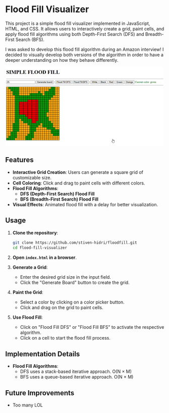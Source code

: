 # Flood Fill Visualizer

This project is a simple flood fill visualizer implemented in JavaScript, HTML, and CSS. It allows users to interactively create a grid, paint cells, and apply flood fill algorithms using both Depth-First Search (DFS) and Breadth-First Search (BFS).

I was asked to develop this flood fill algorithm during an Amazon interview! I decided to visually develop both versions of the algorithm in order to have a deeper understanding on how they behave differently.

![Alt Text](./flood_fill_demo.gif)

## Features
- **Interactive Grid Creation**: Users can generate a square grid of customizable size.
- **Cell Coloring**: Click and drag to paint cells with different colors.
- **Flood Fill Algorithms**:
  - **DFS (Depth-First Search) Flood Fill**
  - **BFS (Breadth-First Search) Flood Fill**
- **Visual Effects**: Animated flood fill with a delay for better visualization.

## Usage

1. **Clone the repository**:
   ```sh
   git clone https://github.com/stiven-hidri/floodfill.git
   cd flood-fill-visualizer
   ```

2. **Open `index.html` in a browser**.

3. **Generate a Grid**:
   - Enter the desired grid size in the input field.
   - Click the "Generate Board" button to create the grid.

4. **Paint the Grid**:
   - Select a color by clicking on a color picker button.
   - Click and drag on the grid to paint cells.

5. **Use Flood Fill**:
   - Click on "Flood Fill DFS" or "Flood Fill BFS" to activate the respective algorithm.
   - Click on a cell to start the flood fill process.

## Implementation Details
- **Flood Fill Algorithms**:
  - DFS uses a stack-based iterative approach. O(N × M)
  - BFS uses a queue-based iterative approach. O(N × M)

## Future Improvements
  - Too many LOL
